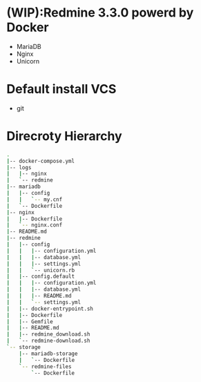 # (WIP):Redmine 3.3.0 powerd by Docker

* MariaDB
* Nginx
* Unicorn

# Default install VCS

* git


# Direcroty Hierarchy

```sh
.
|-- docker-compose.yml
|-- logs
|   |-- nginx
|   `-- redmine
|-- mariadb
|   |-- config
|   |   `-- my.cnf
|   `-- Dockerfile
|-- nginx
|   |-- Dockerfile
|   `-- nginx.conf
|-- README.md
|-- redmine
|   |-- config
|   |   |-- configuration.yml
|   |   |-- database.yml
|   |   |-- settings.yml
|   |   `-- unicorn.rb
|   |-- config.default
|   |   |-- configuration.yml
|   |   |-- database.yml
|   |   |-- README.md
|   |   `-- settings.yml
|   |-- docker-entrypoint.sh
|   |-- Dockerfile
|   |-- Gemfile
|   |-- README.md
|   |-- redmine_download.sh
|   `-- redmine-download.sh
`-- storage
    |-- mariadb-storage
    |   `-- Dockerfile
    `-- redmine-files
        `-- Dockerfile
```
